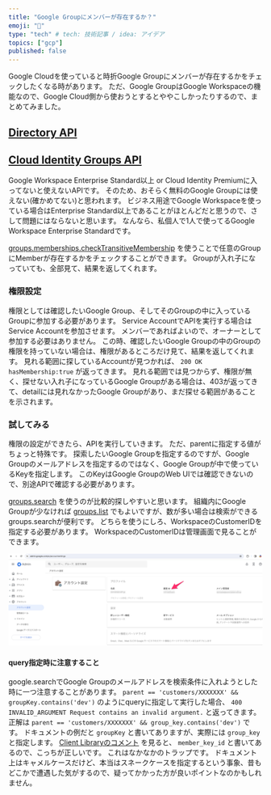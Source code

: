 ```yaml
---
title: "Google Groupにメンバーが存在するか？"
emoji: "🐾"
type: "tech" # tech: 技術記事 / idea: アイデア
topics: ["gcp"]
published: false
---
```


Google Cloudを使っていると時折Google Groupにメンバーが存在するかをチェックしたくなる時があります。
ただ、Google GroupはGoogle Workspaceの機能なので、Google Cloud側から使おうとするとややこしかったりするので、まとめてみました。

## [Directory API](https://developers.google.com/admin-sdk/directory/v1/guides)



## [Cloud Identity Groups API](https://cloud.google.com/identity/docs/how-to/setup)

Google Workspace Enterprise Standard以上 or Cloud Identity Premiumに入ってないと使えないAPIです。
そのため、おそらく無料のGoogle Groupには使えない(確かめてない)と思われます。
ビジネス用途でGoogle Workspaceを使っている場合はEnterprise Standard以上であることがほとんどだと思うので、さして問題にはならないと思います。
なんなら、私個人で1人で使ってるGoogle Workspace Enterprise Standardです。

[groups.memberships.checkTransitiveMembership](https://cloud.google.com/identity/docs/reference/rest/v1/groups.memberships/checkTransitiveMembership) を使うことで任意のGroupにMemberが存在するかをチェックすることができます。
Groupが入れ子になっていても、全部見て、結果を返してくれます。

### 権限設定

権限としては確認したいGoogle Group、そしてそのGroupの中に入っているGroupに参加する必要があります。
Service AccountでAPIを実行する場合はService Accountを参加させます。
メンバーであればよいので、オーナーとして参加する必要はありません。
この時、確認したいGoogle Groupの中のGroupの権限を持っていない場合は、権限があるところだけ見て、結果を返してくれます。
見れる範囲に探しているAccountが見つかれば、 `200 OK hasMembership:true` が返ってきます。
見れる範囲では見つからず、権限が無く、探せない入れ子になっているGoogle Groupがある場合は、403が返ってきて、detailには見れなかったGoogle Groupがあり、まだ探せる範囲があることを示されます。

### 試してみる

権限の設定ができたら、APIを実行していきます。
ただ、parentに指定する値がちょっと特殊です。
探索したいGoogle Groupを指定するのですが、Google Groupのメールアドレスを指定するのではなく、Google Groupが中で使っているKeyを指定します。
このKeyはGoogle GroupのWeb UIでは確認できないので、別途APIで確認する必要があります。

[groups.search](https://cloud.google.com/identity/docs/reference/rest/v1/groups/search) を使うのが比較的探しやすいと思います。
組織内にGoogle Groupが少なければ [groups.list](https://cloud.google.com/identity/docs/reference/rest/v1/groups/list) でもよいですが、数が多い場合は検索ができるgroups.searchが便利です。
どちらを使うにしろ、WorkspaceのCustomerIDを指定する必要があります。
WorkspaceのCustomerIDは管理画面で見ることができます。

![Google Workspace Customer ID](/images/google-group-has-member/google-workspace-customer-id.png)

#### query指定時に注意すること

google.searchでGoogle Groupのメールアドレスを検索条件に入れようとした時に一つ注意することがあります。
`parent == 'customers/XXXXXXX' && groupKey.contains('dev')` のようにqueryに指定して実行した場合、 `400 INVALID_ARGUMENT Request contains an invalid argument.` と返ってきます。
正解は `parent == 'customers/XXXXXXX' && group_key.contains('dev')` です。
ドキュメントの例だと `groupKey` と書いてありますが、実際には `group_key` と指定します。
[Client Libraryのコメント](https://github.com/googleapis/google-api-go-client/blob/af6aa38b90461f3a5d1bfe13a86aa788f4b08da1/cloudidentity/v1/cloudidentity-gen.go#L9020-L9026) を見ると、 `member_key_id` と書いてあるので、こっちが正しいです。
これはなかなかのトラップです。
ドキュメント上はキャメルケースだけど、本当はスネークケースを指定するという事象、昔もどこかで遭遇した気がするので、疑ってかかった方が良いポイントなのかもしれません。
